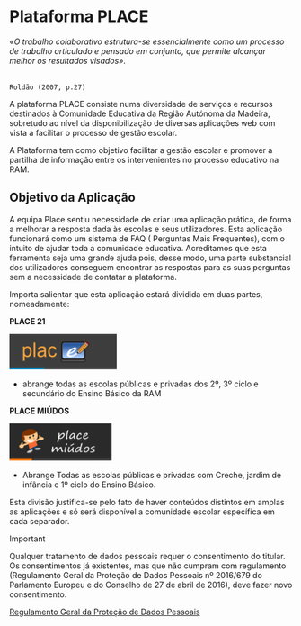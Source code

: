 ﻿
# Plataforma **PLACE**


«*O trabalho colaborativo estrutura-se essencialmente como um processo de trabalho articulado e pensado em conjunto, que permite alcançar melhor os resultados visados»*.

                                                                     Roldão (2007, p.27)


A plataforma PLACE consiste numa diversidade de serviços e recursos destinados à Comunidade Educativa da Região Autónoma da Madeira, sobretudo ao nível da disponibilização de diversas aplicações web com vista a facilitar o processo de gestão escolar. 

A Plataforma tem como objetivo facilitar a gestão escolar e promover a partilha de informação entre os intervenientes no processo educativo na RAM. 

## Objetivo da Aplicação 

A equipa Place sentiu necessidade de criar uma aplicação prática, de forma a melhorar a resposta dada às escolas e seus utilizadores. Esta aplicação funcionará como um sistema de FAQ ( Perguntas Mais Frequentes), com o intuito de ajudar toda a comunidade educativa. Acreditamos que esta ferramenta seja uma grande ajuda pois, desse modo, uma parte substancial dos utilizadores conseguem encontrar as respostas para as suas perguntas sem a necessidade de contatar a plataforma. 
 
Importa salientar que esta aplicação estará dividida em duas partes, nomeadamente:

**PLACE 21**

![Place21](images/Place21/Alunos/place21.PNG)

- abrange todas as escolas públicas e privadas dos 2º, 3º ciclo e secundário do Ensino Básico da RAM

**PLACE MIÚDOS**

![Placemiudos](images/PlaceMiudos/Alunos/placemiudos.PNG)


- Abrange Todas as escolas públicas e privadas com Creche, jardim de infância e 1º ciclo do Ensino Básico.

Esta divisão justifica-se pelo fato de haver conteúdos distintos em amplas as aplicações e só será disponível a comunidade escolar específica em cada separador. 
 

> [!IMPORTANT]  
>  Qualquer tratamento de dados pessoais requer o consentimento do titular. Os consentimentos já existentes, mas que não cumpram com regulamento (Regulamento Geral da Proteção de Dados Pessoais nº 2016/679 do Parlamento Europeu e do Conselho de 27 de abril de 2016), deve fazer novo consentimento.

[Regulamento Geral da Proteção de Dados Pessoais](https://www.cncs.gov.pt/content/files/regulamento_ue_2016-679_-_protecao_de_dados.pdf) 





                                                    
